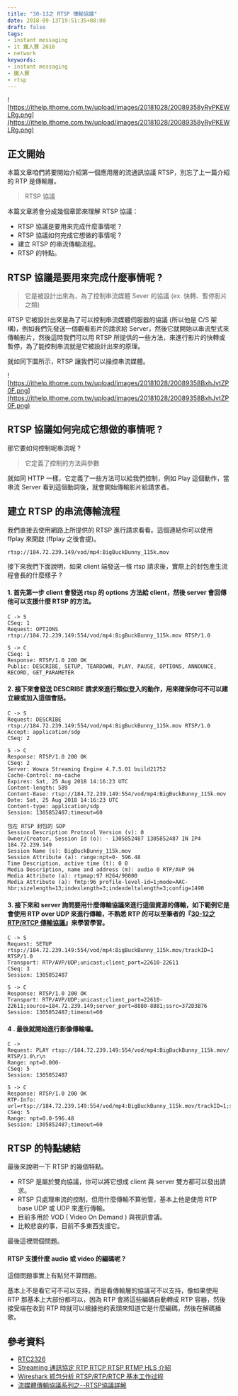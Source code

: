 ```yaml
---
title: "30-13之 RTSP 傳輸協議"
date: 2018-09-13T19:51:35+08:00
draft: false
tags: 
- instant messaging   
- it 鐵人賽 2018
- network
keywords:
- instant messaging 
- 鐵人賽
- rtsp
---
```


![https://ithelp.ithome.com.tw/upload/images/20181028/20089358yRyPKEWLRg.png](https://ithelp.ithome.com.tw/upload/images/20181028/20089358yRyPKEWLRg.png)

## 正文開始
本篇文章咱們將要開始介紹第一個應用層的流通訊協議 RTSP，別忘了上一篇介紹的 RTP 是傳輸層。

> RTSP 協議

本篇文章將會分成幾個章節來理解 RTSP 協議：

* RTSP 協議是要用來完成什麼事情呢 ?
* RTSP 協議如何完成它想做的事情呢 ?
* 建立 RTSP 的串流傳輸流程。 
* RTSP 的特點。

## RTSP 協議是要用來完成什麼事情呢 ?

> 它是被設計出來為，為了控制串流媒體 Sever 的協議 (ex. 快轉、暫停影片之類)

RTSP 它被設計出來是為了可以控制串流媒體伺服器的協議 (所以他是 C/S 架構)，例如我們先發送一個觀看影片的請求給 Server，然後它就開始以串流型式來傳輸影片，然後這時我們可以用 RTSP 所提供的一些方法，來進行影片的快轉或暫停，為了能控制串流就是它被設計出來的原理。

就如同下圖所示，RTSP 讓我們可以操控串流媒體。

![https://ithelp.ithome.com.tw/upload/images/20181028/20089358BxhJvtZP0F.png](https://ithelp.ithome.com.tw/upload/images/20181028/20089358BxhJvtZP0F.png)

## RTSP 協議如何完成它想做的事情呢 ?

那它要如何控制呢串流呢 ?

> 它定義了控制的方法與參數

就如同 HTTP 一樣，它定義了一些方法可以給我們控制，例如 Play 這個動作，當串流 Server 看到這個動詞後，就會開始傳輸影片給請求者。

## 建立 RTSP 的串流傳輸流程

我們直接去使用網路上所提供的 RTSP 進行請求看看。這個連結你可以使用 ffplay 來開啟 (ffplay 之後會提)。

```
rtsp://184.72.239.149/vod/mp4:BigBuckBunny_115k.mov
```

接下來我們下面說明，如果 client 端發送一條 rtsp 請求後，實際上的封包產生流程會長的什麼樣子 ? 

#### 1. 首先第一步 client 會發送 rtsp 的 options 方法給 client，然後 server 會回傳他可以支援什麼 RTSP 的方法。

```
C -> S
CSeq: 1
Request: OPTIONS rtsp://184.72.239.149:554/vod/mp4:BigBuckBunny_115k.mov RTSP/1.0

S -> C
CSeq: 1
Response: RTSP/1.0 200 OK
Public: DESCRIBE, SETUP, TEARDOWN, PLAY, PAUSE, OPTIONS, ANNOUNCE, RECORD, GET_PARAMETER
```

#### 2. 接下來會發送 DESCRIBE 請求來進行類似登入的動作，用來確保你可不可以建立線或加入這個會話。

```
C -> S
Request: DESCRIBE rtsp://184.72.239.149:554/vod/mp4:BigBuckBunny_115k.mov RTSP/1.0
Accept: application/sdp
CSeq: 2

S -> C
Response: RTSP/1.0 200 OK
CSeq: 2
Server: Wowza Streaming Engine 4.7.5.01 build21752
Cache-Control: no-cache
Expires: Sat, 25 Aug 2018 14:16:23 UTC
Content-length: 589
Content-Base: rtsp://184.72.239.149:554/vod/mp4:BigBuckBunny_115k.mov
Date: Sat, 25 Aug 2018 14:16:23 UTC
Content-type: application/sdp
Session: 1305852487;timeout=60

包在 RTSP 封包的 SDP
Session Description Protocol Version (v): 0
Owner/Creator, Session Id (o): - 1305852487 1305852487 IN IP4 184.72.239.149
Session Name (s): BigBuckBunny_115k.mov
Session Attribute (a): range:npt=0- 596.48
Time Description, active time (t): 0 0
Media Description, name and address (m): audio 0 RTP/AVP 96
Media Attribute (a): rtpmap:97 H264/90000
Media Attribute (a): fmtp:96 profile-level-id=1;mode=AAC-hbr;sizelength=13;indexlength=3;indexdeltalength=3;config=1490
```

#### 3. 接下來和 server 詢問要用什麼傳輸協議來進行這個資源的傳輸，如下範例它是會使用 RTP over UDP 來進行傳輸，不熟悉 RTP 的可以至筆者的『[30-12之 RTP/RTCP 傳輸協議](https://ithelp.ithome.com.tw/articles/10205715)』來學習學習。

```
C -> S
Request: SETUP rtsp://184.72.239.149:554/vod/mp4:BigBuckBunny_115k.mov/trackID=1 RTSP/1.0
Transport: RTP/AVP/UDP;unicast;client_port=22610-22611
CSeq: 3
Session: 1305852487

S -> C
Response: RTSP/1.0 200 OK
Transport: RTP/AVP/UDP;unicast;client_port=22610-22611;source=184.72.239.149;server_port=8880-8881;ssrc=372D3B76
Session: 1305852487;timeout=60
```

#### 4 .  最後就開始進行影像傳輸囉。

```
C ->
Request: PLAY rtsp://184.72.239.149:554/vod/mp4:BigBuckBunny_115k.mov/ RTSP/1.0\r\n
Range: npt=0.000-
CSeq: 5
Session: 1305852487

S -> C
Response: RTSP/1.0 200 OK
RTP-Info: url=rtsp://184.72.239.149:554/vod/mp4:BigBuckBunny_115k.mov/trackID=1;seq=1;rtptime=0,url=rtsp://184.72.239.149:554/vod/mp4:BigBuckBunny_115k.mov/trackID=2;seq=1;rtptime=0
CSeq: 5
Range: npt=0.0-596.48
Session: 1305852487;timeout=60
```

## RTSP 的特點總結

最後來說明一下 RTSP 的幾個特點。

* RTSP 是屬於雙向協議，你可以將它想成 client 與 server 雙方都可以發出請求。
* RTSP 只處理串流的控制，但用什麼傳輸不算他管，基本上他是使用 RTP base UDP 或 UDP 來進行傳輸。
* 目前多用於 VOD ( Video On Demand ) 與視訊會議。
* 比較悲哀的事，目前不多東西支援它。

最後這裡問個問題。

#### RTSP 支援什麼 audio 或 video 的編碼呢 ?
這個問題事實上有點兒不算問題。

基本上不是看它可不可以支持，而是看傳輸層的協議可不以支持，像如果使用 RTP 那基本上大部份都可以，因為 RTP 會將這些編碼自動轉成 RTP 容器，然後接受端在收到 RTP 時就可以根據他的表頭來知道它是什麼編碼，然後在解碼播歌。

## 參考資料

* [RTC2326](https://www.ietf.org/rfc/rfc2326.txt)
* [Streaming 通訊協定 RTP RTCP RTSP RTMP HLS 介紹](https://meson.tian.yam.com/posts/106583744)
* [Wireshark 抓包分析 RTSP/RTP/RTCP 基本工作过程](https://blog.csdn.net/tq08g2z/article/details/77773129)
* [流媒體傳輸協議系列之--RTSP協議詳解](http://www.itread01.com/articles/1476115529.html)
